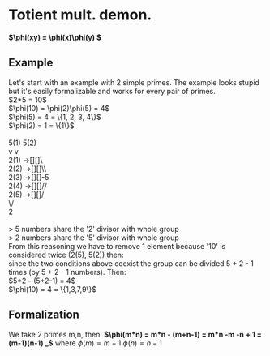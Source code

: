 # Totient mult. demon.
**$\phi(xy) = \phi(x)\phi(y) $**
## Example
<p>Let's start with an example with 2 simple primes. The example looks stupid but it's easily formalizable and works for every pair of primes.<br>
$2*5 = 10$ <br>
$\phi(10) = \phi(2)\phi(5) = 4$ <br>
$\phi(5) = 4 = \{1, 2, 3, 4\}$ <br>
$\phi(2) = 1 = \{1\}$ <br>
<br>
    5(1) 5(2) <br>
       v v <br>
2(1) ->[][]\ <br>
2(2) ->[][]\\ <br>
2(3) ->[][]-5 <br>
2(4) ->[][]// <br>
2(5) ->[][]/ <br>
        \/ <br>
         2 <br>
<br>
> 5 numbers share the '2' divisor with whole group <br>
> 2 numbers share the '5' divisor with whole group <br>
From this reasoning we have to remove 1 element because '10' is considered twice (2(5), 5(2)) then: <br>
since the two conditions above coexist the group can be divided 5 + 2 - 1 times (by 5 + 2 - 1 numbers). Then: <br>
$5*2 - (5+2-1) = 4$ <br>
$\phi(10) = 4 = \{1,3,7,9\}$

## Formalization
We take 2 primes m,n, then:
**$\phi(m*n) = m*n - (m+n-1) = m*n -m -n + 1 = (m-1)(n-1) _$**
where
$\phi(m) = m - 1$
$\phi(n) = n - 1$

</p>
